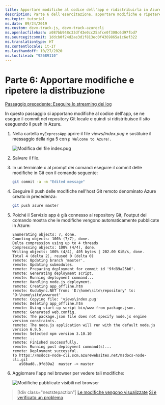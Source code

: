 ```yaml
---
title: Apportare modifiche al codice dell'app e ridistribuirla in Azure
description: Parte 6 dell'esercitazione, apportare modifiche e ripetere la distribuzione con l'interfaccia della riga di comando di Azure
ms.topic: tutorial
ms.date: 09/24/2019
ms.custom: devx-track-js, devx-track-azurecli
ms.openlocfilehash: a087bb948c33df43e0cc25afce0f308c6d97fbd7
ms.sourcegitcommit: 1ddcb0f24d2ae3d1f813ec0f4369865a1c6ef322
ms.translationtype: HT
ms.contentlocale: it-IT
ms.lasthandoff: 10/27/2020
ms.locfileid: "92689110"
---
```

# <a name="part-6-make-changes-and-redeploy"></a>Parte 6: Apportare modifiche e ripetere la distribuzione

[Passaggio precedente: Eseguire lo streaming dei log](tutorial-vscode-azure-cli-node-05.md)

In questo passaggio si apportano modifiche al codice dell'app, se ne esegue il commit nel repository Git locale e quindi si ridistribuisce il sito eseguendo il push in Azure.

1. Nella cartella `myExpressApp` aprire il file *views/index.pug* e sostituire il messaggio della riga 5 con `p Welcome to Azure!`.

    ![Modifica del file index.pug](media/azure-cli/editpugfile.png)

1. Salvare il file.

1. In un terminale o al prompt dei comandi eseguire il commit delle modifiche in Git con il comando seguente:

    ```bash
    git commit -a -m "Edited message"
    ```

1. Eseguire il push delle modifiche nell'host Git remoto denominato Azure creato in precedenza:

    ```bash
    git push azure master
    ```

1. Poiché il Servizio app è già connesso al repository Git, l'output del comando mostra che le modifiche vengono automaticamente pubblicate in Azure: 

    ```output
    Enumerating objects: 7, done.
    Counting objects: 100% (7/7), done.
    Delta compression using up to 4 threads
    Compressing objects: 100% (4/4), done.
    Writing objects: 100% (4/4), 405 bytes | 202.00 KiB/s, done.
    Total 4 (delta 2), reused 0 (delta 0)
    remote: Updating branch 'master'.
    remote: Updating submodules.
    remote: Preparing deployment for commit id '9fd89a25b6'.
    remote: Generating deployment script.
    remote: Running deployment command...
    remote: Handling node.js deployment.
    remote: Creating app_offline.htm
    remote: KuduSync.NET from: 'D:\home\site\repository' to: 'D:\home\site\wwwroot'
    remote: Copying file: 'views\index.pug'
    remote: Deleting app_offline.htm
    remote: Using start-up script bin/www from package.json.
    remote: Generated web.config.
    remote: The package.json file does not specify node.js engine version constraints.
    remote: The node.js application will run with the default node.js version 6.9.5.
    remote: Selected npm version 3.10.10
    remote: ..
    remote: Finished successfully.
    remote: Running post deployment command(s)...
    remote: Deployment successful.
    To https://msdocs-node-cli.scm.azurewebsites.net/msdocs-node-cli.git
       a98bad8..9fd89a2  master -> master
    ```

1. Aggiornare l'app nel browser per vedere tali modifiche:

    ![Modifiche pubblicate visibili nel browser](media/azure-cli/remote-app-changes.png)

> [!div class="nextstepaction"]
> [Le modifiche vengono visualizzate](tutorial-vscode-azure-cli-node-07.md) [Si è verificato un problema](https://www.research.net/r/PWZWZ52?tutorial=node-deployment&step=publishing-changes)
